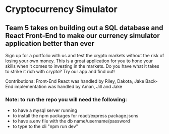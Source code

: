 # Cryptocurrency Simulator

## Team 5 takes on building out a SQL database and React Front-End to make our currency simulator application better than ever

Sign up for a portfolio with us and test the crypto markets without the risk of losing your own money. This is a great application for you to hone your skills when it comes to investing in the markets. Do you have what it takes to strike it rich with crypto? Try our app and find out!

Contributions:
Front-End React was handled by Riley, Dakota, Jake
Back-End implementation was handled by Aman, Jill and Jake

### Note: to run the repo you will need the following:
* to have a mysql server running
* to install the npm packages for react/express package.jsons
* to have a.env file with the db name/username/password
* to type to the cli "npm run dev"
